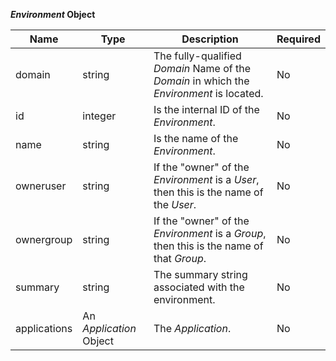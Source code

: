 **_Environment_ Object**

| Name | Type | Description | Required |
| ---- | ---- | ----------- | -------- |
| domain | string | The fully-qualified _Domain_ Name of the _Domain_ in which the _Environment_ is located. | No |
| id | integer | Is the internal ID of the _Environment_. | No |
| name | string | Is the name of the _Environment_. | No |
| owneruser | string | If the "owner" of the _Environment_ is a _User_, then this is the name of the _User_. | No |
| ownergroup | string | If the "owner" of the _Environment_ is a _Group_, then this is the name of that _Group_. | No |
| summary | string | The summary string associated with the environment. | No |
| applications | An _Application_ Object | The _Application_.  | No |